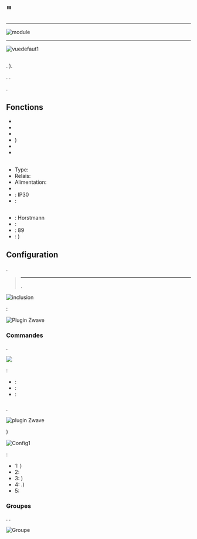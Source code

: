 # "

****

![module](images/secure.sir321/module.jpg)

****

![vuedefaut1](images/secure.sir321/vuedefaut1.jpg)

## 

. ).

. .

.

## Fonctions

-   
-   
-   
-   )
-   
-   

## 

-   Type: 
-   Relais: 
-   Alimentation: 
-   
-    : IP30
-   : 

## 

-    : Horstmann
-    : 
-    : 89
-    : )

## Configuration

 [](https://doc.jeedom.com/es_ES/plugins/automation%20protocol/openzwave/).
> ****
>
> .

![inclusion](images/secure.sir321/inclusion.jpg)

 :

![Plugin Zwave](images/secure.sir321/information.jpg)

### Commandes

.

![](images/secure.sir321/commandes.jpg)

 :

-    : 
-    : 
-    : 

### 

.

![ plugin Zwave](images/plugin/bouton_configuration.jpg)

)

![Config1](images/secure.sir321/config1.jpg)

 :

-   1: )
-   2: 
-   3: )
-   4: .)
-   5: 

### Groupes

. .

![Groupe](images/secure.sir321/groupe.jpg)

